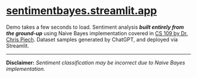 # [sentimentbayes.streamlit.app](https://naivebayes.streamlit.app)

Demo takes a few seconds to load. Sentiment analysis **_built entirely from the ground-up_** using Naive Bayes implementation covered in [CS 109 by Dr. Chris Piech](https://web.stanford.edu/class/archive/cs/cs109/cs109.1214/lectures/23-NaiveBayes/23-NaiveBayes.pdf). Dataset samples generated by ChatGPT, and deployed via Streamlit.

---

**Disclaimer:** _Sentiment classification may be incorrect due to Naive Bayes implementation._
